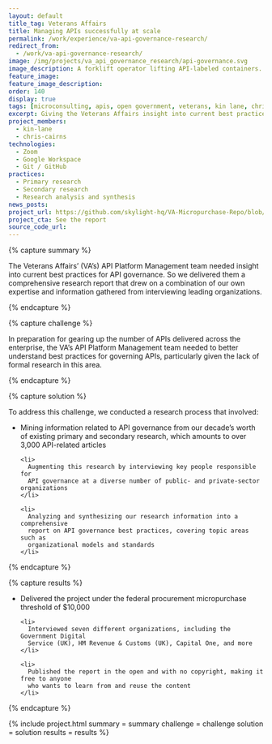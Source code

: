 ```yaml
---
layout: default
title_tag: Veterans Affairs
title: Managing APIs successfully at scale
permalink: /work/experience/va-api-governance-research/
redirect_from:
  - /work/va-api-governance-research/
image: /img/projects/va_api_governance_research/api-governance.svg
image_description: A forklift operator lifting API-labeled containers.
feature_image:
feature_image_description:
order: 140
display: true
tags: [microconsulting, apis, open government, veterans, kin lane, chris cairns]
excerpt: Giving the Veterans Affairs insight into current best practices for governing APIs across the enterprise.
project_members:
  - kin-lane
  - chris-cairns
technologies:
  - Zoom
  - Google Workspace
  - Git / GitHub
practices:
  - Primary research
  - Secondary research
  - Research analysis and synthesis
news_posts:
project_url: https://github.com/skylight-hq/VA-Micropurchase-Repo/blob/master/2018-06-06_Governance_%20Models_in_Public_and_Private_Sector/Deliverables/Skylight/skylight_api_governance_research_report.md
project_cta: See the report
source_code_url:
---
```


{% capture summary %}
  <p>
    The Veterans Affairs’ (VA’s) API Platform Management team needed insight
    into current best practices for API governance. So we delivered them a
    comprehensive research report that drew on a combination of our own
    expertise and information gathered from interviewing
    leading organizations.
  </p>
{% endcapture %}

{% capture challenge %}
  <p>
    In preparation for gearing up the number of APIs delivered across the
    enterprise, the VA’s API Platform Management team needed to better
    understand best practices for governing APIs, particularly given the
    lack of formal research in this area.
  </p>
{% endcapture %}

{% capture solution %}
  <p>
    To address this challenge, we conducted a research process that involved:
  </p>

  <ul>
    <li>
      Mining information related to API governance from our decade’s worth of
      existing primary and secondary research, which amounts to over 3,000
      API-related articles
    </li>

    <li>
      Augmenting this research by interviewing key people responsible for
      API governance at a diverse number of public- and private-sector organizations
    </li>

    <li>
      Analyzing and synthesizing our research information into a comprehensive
      report on API governance best practices, covering topic areas such as
      organizational models and standards
    </li>
  </ul>
{% endcapture %}

{% capture results %}
  <ul>
    <li>
      Delivered the project under the federal procurement micropurchase threshold of $10,000
    </li>

    <li>
      Interviewed seven different organizations, including the Government Digital
      Service (UK), HM Revenue & Customs (UK), Capital One, and more
    </li>

    <li>
      Published the report in the open and with no copyright, making it free to anyone
      who wants to learn from and reuse the content
    </li>
  </ul>
{% endcapture %}

{% include project.html
  summary = summary
  challenge = challenge
  solution = solution
  results = results
%}

